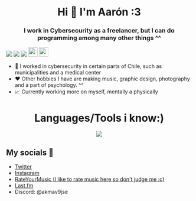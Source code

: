 <h1 align="center">Hi 👋 I'm Aarón :3</h1>
<h3 align="center">I work in Cybersecurity as a freelancer, but I can do programming among many other things ^^</h3>
<p align="left">
<div align="left">
  <img src="https://img.shields.io/badge/Age-21-99caff"/>  
  <img src="https://img.shields.io/badge/Live%20In-Chile-eb152d"/>  
  <img src="https://img.shields.io/badge/they-them-pink"/>  
  <img src="https://raw.githubusercontent.com/joypixels/pride-emoji-flags/master/svg/nonbinary-flag.svg" height="25"/>  
  <img src="https://raw.githubusercontent.com/joypixels/pride-emoji-flags/refs/heads/master/svg/pride-flag.svg" height="25"/>  
</div>

- 📝 I worked in cybersecurity in certain parts of Chile, such as municipalities and a medical center 
- ❤️ Other hobbies I have are making music, graphic design, photography and a part of psychology. ^^
- 📈 Currently working more on myself, mentally a physically 

<h1 align="center">Languages/Tools i know:)</h1>
<p align="center">
  <a href="https://skillicons.dev">
    <img src="https://skillicons.dev/icons?i=ableton,py,docker,c,ruby,perl" />
  </a>
</p>

## My socials 📱
- [Twitter](https://twitter.com/Akmav9jse)
- [Instagram](https://www.instagram.com/Akmav9jse/)
- [RateYourMusic (I like to rate music here so don't judge me :c)](https://rateyourmusic.com/~Akmav9jse)
- [Last.fm](https://www.last.fm/user/akmav9jse)
- Discord: @akmav9jse
